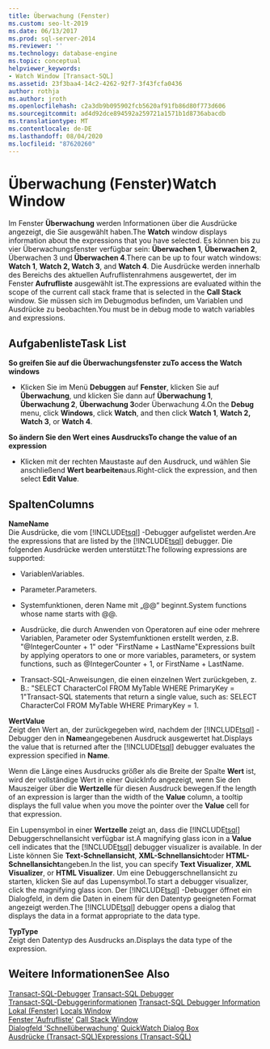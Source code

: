 ```yaml
---
title: Überwachung (Fenster)
ms.custom: seo-lt-2019
ms.date: 06/13/2017
ms.prod: sql-server-2014
ms.reviewer: ''
ms.technology: database-engine
ms.topic: conceptual
helpviewer_keywords:
- Watch Window [Transact-SQL]
ms.assetid: 23f3baa4-14c2-4262-92f7-3f43fcfa0436
author: rothja
ms.author: jroth
ms.openlocfilehash: c2a3db9b095902fcb5620af91fb86d80f773d606
ms.sourcegitcommit: ad4d92dce894592a259721a1571b1d8736abacdb
ms.translationtype: MT
ms.contentlocale: de-DE
ms.lasthandoff: 08/04/2020
ms.locfileid: "87620260"
---
```

# <a name="watch-window"></a><span data-ttu-id="7d7e2-102">Überwachung (Fenster)</span><span class="sxs-lookup"><span data-stu-id="7d7e2-102">Watch Window</span></span>
  <span data-ttu-id="7d7e2-103">Im Fenster **Überwachung** werden Informationen über die Ausdrücke angezeigt, die Sie ausgewählt haben.</span><span class="sxs-lookup"><span data-stu-id="7d7e2-103">The **Watch** window displays information about the expressions that you have selected.</span></span> <span data-ttu-id="7d7e2-104">Es können bis zu vier Überwachungsfenster verfügbar sein: **Überwachen 1**, **Überwachen 2**, Überwachen 3 und **Überwachen 4**.</span><span class="sxs-lookup"><span data-stu-id="7d7e2-104">There can be up to four watch windows: **Watch 1**, **Watch 2, Watch 3**, and **Watch 4**.</span></span> <span data-ttu-id="7d7e2-105">Die Ausdrücke werden innerhalb des Bereichs des aktuellen Aufruflistenrahmens ausgewertet, der im Fenster **Aufrufliste** ausgewählt ist.</span><span class="sxs-lookup"><span data-stu-id="7d7e2-105">The expressions are evaluated within the scope of the current call stack frame that is selected in the **Call Stack** window.</span></span> <span data-ttu-id="7d7e2-106">Sie müssen sich im Debugmodus befinden, um Variablen und Ausdrücke zu beobachten.</span><span class="sxs-lookup"><span data-stu-id="7d7e2-106">You must be in debug mode to watch variables and expressions.</span></span>  
  
## <a name="task-list"></a><span data-ttu-id="7d7e2-107">Aufgabenliste</span><span class="sxs-lookup"><span data-stu-id="7d7e2-107">Task List</span></span>  
 <span data-ttu-id="7d7e2-108">**So greifen Sie auf die Überwachungsfenster zu**</span><span class="sxs-lookup"><span data-stu-id="7d7e2-108">**To access the Watch windows**</span></span>  
  
-   <span data-ttu-id="7d7e2-109">Klicken Sie im Menü **Debuggen** auf **Fenster**, klicken Sie auf **Überwachung**, und klicken Sie dann auf **Überwachung 1**, **Überwachung 2**, **Überwachung 3**oder Überwachung 4.</span><span class="sxs-lookup"><span data-stu-id="7d7e2-109">On the **Debug** menu, click **Windows**, click **Watch**, and then click **Watch 1**, **Watch 2, Watch 3**, or **Watch 4**.</span></span>  
  
 <span data-ttu-id="7d7e2-110">**So ändern Sie den Wert eines Ausdrucks**</span><span class="sxs-lookup"><span data-stu-id="7d7e2-110">**To change the value of an expression**</span></span>  
  
-   <span data-ttu-id="7d7e2-111">Klicken mit der rechten Maustaste auf den Ausdruck, und wählen Sie anschließend **Wert bearbeiten**aus.</span><span class="sxs-lookup"><span data-stu-id="7d7e2-111">Right-click the expression, and then select **Edit Value**.</span></span>  
  
## <a name="columns"></a><span data-ttu-id="7d7e2-112">Spalten</span><span class="sxs-lookup"><span data-stu-id="7d7e2-112">Columns</span></span>  
 <span data-ttu-id="7d7e2-113">**Name**</span><span class="sxs-lookup"><span data-stu-id="7d7e2-113">**Name**</span></span>  
 <span data-ttu-id="7d7e2-114">Die Ausdrücke, die vom [!INCLUDE[tsql](../../includes/tsql-md.md)] -Debugger aufgelistet werden.</span><span class="sxs-lookup"><span data-stu-id="7d7e2-114">Are the expressions that are listed by the [!INCLUDE[tsql](../../includes/tsql-md.md)] debugger.</span></span> <span data-ttu-id="7d7e2-115">Die folgenden Ausdrücke werden unterstützt:</span><span class="sxs-lookup"><span data-stu-id="7d7e2-115">The following expressions are supported:</span></span>  
  
-   <span data-ttu-id="7d7e2-116">Variablen</span><span class="sxs-lookup"><span data-stu-id="7d7e2-116">Variables.</span></span>  
  
-   <span data-ttu-id="7d7e2-117">Parameter.</span><span class="sxs-lookup"><span data-stu-id="7d7e2-117">Parameters.</span></span>  
  
-   <span data-ttu-id="7d7e2-118">Systemfunktionen, deren Name mit „@@“ beginnt.</span><span class="sxs-lookup"><span data-stu-id="7d7e2-118">System functions whose name starts with @@.</span></span>  
  
-   <span data-ttu-id="7d7e2-119">Ausdrücke, die durch Anwenden von Operatoren auf eine oder mehrere Variablen, Parameter oder Systemfunktionen erstellt werden, z.B. "@IntegerCounter + 1" oder "FirstName + LastName"</span><span class="sxs-lookup"><span data-stu-id="7d7e2-119">Expressions built by applying operators to one or more variables, parameters, or system functions, such as @IntegerCounter + 1, or FirstName + LastName.</span></span>  
  
-   <span data-ttu-id="7d7e2-120">Transact-SQL-Anweisungen, die einen einzelnen Wert zurückgeben, z. B.: "SELECT CharacterCol FROM MyTable WHERE PrimaryKey = 1"</span><span class="sxs-lookup"><span data-stu-id="7d7e2-120">Transact-SQL statements that return a single value, such as: SELECT CharacterCol FROM MyTable WHERE PrimaryKey = 1.</span></span>  
  
 <span data-ttu-id="7d7e2-121">**Wert**</span><span class="sxs-lookup"><span data-stu-id="7d7e2-121">**Value**</span></span>  
 <span data-ttu-id="7d7e2-122">Zeigt den Wert an, der zurückgegeben wird, nachdem der [!INCLUDE[tsql](../../includes/tsql-md.md)] -Debugger den in **Name**angegebenen Ausdruck ausgewertet hat.</span><span class="sxs-lookup"><span data-stu-id="7d7e2-122">Displays the value that is returned after the [!INCLUDE[tsql](../../includes/tsql-md.md)] debugger evaluates the expression specified in **Name**.</span></span>  
  
 <span data-ttu-id="7d7e2-123">Wenn die Länge eines Ausdrucks größer als die Breite der Spalte **Wert** ist, wird der vollständige Wert in einer QuickInfo angezeigt, wenn Sie den Mauszeiger über die **Wertzelle** für diesen Ausdruck bewegen.</span><span class="sxs-lookup"><span data-stu-id="7d7e2-123">If the length of an expression is larger than the width of the **Value** column, a tooltip displays the full value when you move the pointer over the **Value** cell for that expression.</span></span>  
  
 <span data-ttu-id="7d7e2-124">Ein Lupensymbol in einer **Wertzelle** zeigt an, dass die [!INCLUDE[tsql](../../includes/tsql-md.md)] Debuggerschnellansicht verfügbar ist.</span><span class="sxs-lookup"><span data-stu-id="7d7e2-124">A magnifying glass icon in a **Value** cell indicates that the [!INCLUDE[tsql](../../includes/tsql-md.md)] debugger visualizer is available.</span></span> <span data-ttu-id="7d7e2-125">In der Liste können Sie **Text-Schnellansicht**, **XML-Schnellansicht**oder **HTML-Schnellansicht**angeben.</span><span class="sxs-lookup"><span data-stu-id="7d7e2-125">In the list, you can specify **Text Visualizer**, **XML Visualizer**, or **HTML Visualizer**.</span></span> <span data-ttu-id="7d7e2-126">Um eine Debuggerschnellansicht zu starten, klicken Sie auf das Lupensymbol.</span><span class="sxs-lookup"><span data-stu-id="7d7e2-126">To start a debugger visualizer, click the magnifying glass icon.</span></span> <span data-ttu-id="7d7e2-127">Der [!INCLUDE[tsql](../../includes/tsql-md.md)] -Debugger öffnet ein Dialogfeld, in dem die Daten in einem für den Datentyp geeigneten Format angezeigt werden.</span><span class="sxs-lookup"><span data-stu-id="7d7e2-127">The [!INCLUDE[tsql](../../includes/tsql-md.md)] debugger opens a dialog that displays the data in a format appropriate to the data type.</span></span>  
  
 <span data-ttu-id="7d7e2-128">**Typ**</span><span class="sxs-lookup"><span data-stu-id="7d7e2-128">**Type**</span></span>  
 <span data-ttu-id="7d7e2-129">Zeigt den Datentyp des Ausdrucks an.</span><span class="sxs-lookup"><span data-stu-id="7d7e2-129">Displays the data type of the expression.</span></span>  
  
## <a name="see-also"></a><span data-ttu-id="7d7e2-130">Weitere Informationen</span><span class="sxs-lookup"><span data-stu-id="7d7e2-130">See Also</span></span>  
 <span data-ttu-id="7d7e2-131">[Transact-SQL-Debugger](transact-sql-debugger.md) </span><span class="sxs-lookup"><span data-stu-id="7d7e2-131">[Transact-SQL Debugger](transact-sql-debugger.md) </span></span>  
 <span data-ttu-id="7d7e2-132">[Transact-SQL-Debuggerinformationen](transact-sql-debugger-information.md) </span><span class="sxs-lookup"><span data-stu-id="7d7e2-132">[Transact-SQL Debugger Information](transact-sql-debugger-information.md) </span></span>  
 <span data-ttu-id="7d7e2-133">[Lokal (Fenster)](transact-sql-debugger-locals-window.md) </span><span class="sxs-lookup"><span data-stu-id="7d7e2-133">[Locals Window](transact-sql-debugger-locals-window.md) </span></span>  
 <span data-ttu-id="7d7e2-134">[Fenster 'Aufrufliste'](transact-sql-debugger-call-stack-window.md) </span><span class="sxs-lookup"><span data-stu-id="7d7e2-134">[Call Stack Window](transact-sql-debugger-call-stack-window.md) </span></span>  
 <span data-ttu-id="7d7e2-135">[Dialogfeld 'Schnellüberwachung'](transact-sql-debugger-quickwatch-dialog-box.md) </span><span class="sxs-lookup"><span data-stu-id="7d7e2-135">[QuickWatch Dialog Box](transact-sql-debugger-quickwatch-dialog-box.md) </span></span>  
 [<span data-ttu-id="7d7e2-136">Ausdrücke &#40;Transact-SQL&#41;</span><span class="sxs-lookup"><span data-stu-id="7d7e2-136">Expressions &#40;Transact-SQL&#41;</span></span>](/sql/t-sql/language-elements/expressions-transact-sql)  
